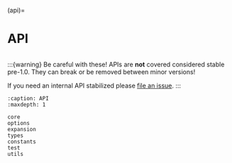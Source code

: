 (api)=

# API

```{module} unihan_etl

```

:::{warning}
Be careful with these! APIs are **not** covered considered stable pre-1.0. They can break or be removed between minor versions!

If you need an internal API stabilized please [file an issue](https://github.com/cihai/unihan-etl/issues).
:::

```{toctree}
:caption: API
:maxdepth: 1

core
options
expansion
types
constants
test
utils
```
